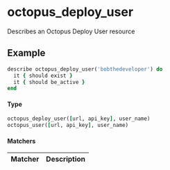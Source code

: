 # octopus_deploy_user

Describes an Octopus Deploy User resource

## Example

```ruby
describe octopus_deploy_user('bobthedeveloper') do
  it { should exist }
  it { should be_active }
end

```

#### Type

```ruby
octopus_deploy_user([url, api_key], user_name)
octopus_user([url, api_key], user_name)
```

#### Matchers

| Matcher | Description |
|:--------|:------------|